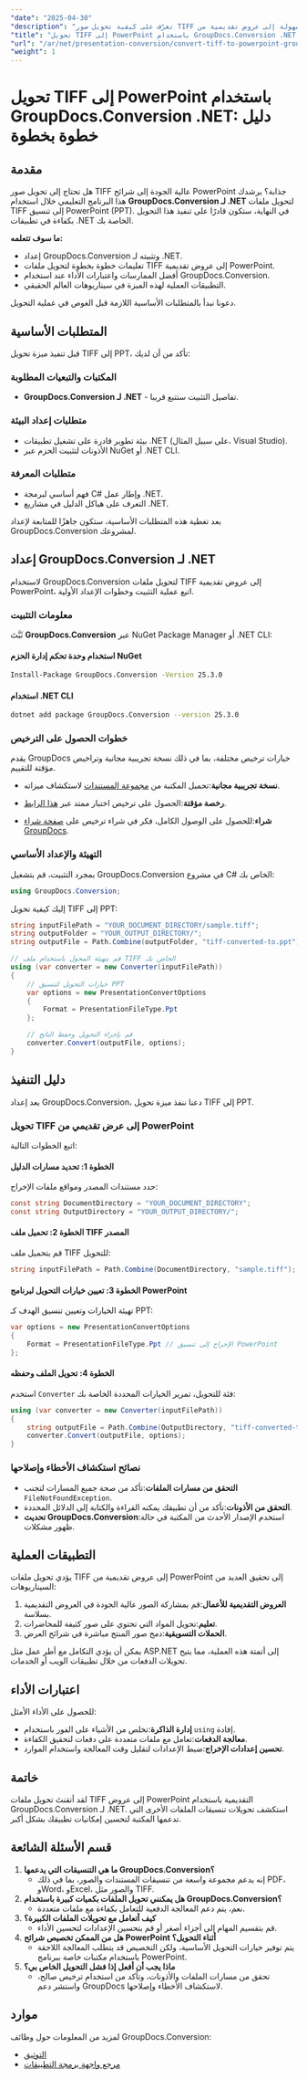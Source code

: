 ```yaml
---
"date": "2025-04-30"
"description": "تعرّف على كيفية تحويل صور TIFF بسهولة إلى عروض تقديمية من PowerPoint باستخدام GroupDocs.Conversion لـ .NET. اتبع هذا الدليل الشامل لتنفيذ سلس."
"title": "تحويل TIFF إلى PowerPoint باستخدام GroupDocs.Conversion .NET - دليل خطوة بخطوة"
"url": "/ar/net/presentation-conversion/convert-tiff-to-powerpoint-groupdocs-net/"
"weight": 1
---
```


# تحويل TIFF إلى PowerPoint باستخدام GroupDocs.Conversion .NET: دليل خطوة بخطوة

## مقدمة

هل تحتاج إلى تحويل صور TIFF عالية الجودة إلى شرائح PowerPoint جذابة؟ يرشدك هذا البرنامج التعليمي خلال استخدام **GroupDocs.Conversion لـ .NET** لتحويل ملفات TIFF إلى تنسيق PowerPoint (PPT). في النهاية، ستكون قادرًا على تنفيذ هذا التحويل بكفاءة في تطبيقات .NET الخاصة بك.

**ما سوف تتعلمه:**
- إعداد GroupDocs.Conversion وتثبيته لـ .NET.
- تعليمات خطوة بخطوة لتحويل ملفات TIFF إلى عروض تقديمية PowerPoint.
- أفضل الممارسات واعتبارات الأداء عند استخدام GroupDocs.Conversion.
- التطبيقات العملية لهذه الميزة في سيناريوهات العالم الحقيقي.

دعونا نبدأ بالمتطلبات الأساسية اللازمة قبل الغوص في عملية التحويل.

## المتطلبات الأساسية

قبل تنفيذ ميزة تحويل TIFF إلى PPT، تأكد من أن لديك:

### المكتبات والتبعيات المطلوبة
- **GroupDocs.Conversion لـ .NET** - تفاصيل التثبيت ستتبع قريبا.
  
### متطلبات إعداد البيئة
- بيئة تطوير قادرة على تشغيل تطبيقات .NET (على سبيل المثال، Visual Studio).
- الأذونات لتثبيت الحزم عبر NuGet أو .NET CLI.

### متطلبات المعرفة
- فهم أساسي لبرمجة C# وإطار عمل .NET.
- التعرف على هياكل الدليل في مشاريع .NET.

بعد تغطية هذه المتطلبات الأساسية، ستكون جاهزًا للمتابعة لإعداد GroupDocs.Conversion لمشروعك.

## إعداد GroupDocs.Conversion لـ .NET

لاستخدام GroupDocs.Conversion لتحويل ملفات TIFF إلى عروض تقديمية PowerPoint، اتبع عملية التثبيت وخطوات الإعداد الأولية.

### معلومات التثبيت

ثَبَّتَ **GroupDocs.Conversion** عبر NuGet Package Manager أو .NET CLI:

#### استخدام وحدة تحكم إدارة الحزم NuGet
```bash
Install-Package GroupDocs.Conversion -Version 25.3.0
```

#### استخدام .NET CLI
```bash
dotnet add package GroupDocs.Conversion --version 25.3.0
```

### خطوات الحصول على الترخيص
يقدم GroupDocs خيارات ترخيص مختلفة، بما في ذلك نسخة تجريبية مجانية وتراخيص مؤقتة للتقييم.

- **نسخة تجريبية مجانية**:تحميل المكتبة من [مجموعة المستندات](https://releases.groupdocs.com/conversion/net/) لاستكشاف ميزاته.
  
- **رخصة مؤقتة**:الحصول على ترخيص اختبار ممتد عبر [هذا الرابط](https://purchase.groupdocs.com/temporary-license/).
  
- **شراء**:للحصول على الوصول الكامل، فكر في شراء ترخيص على [صفحة شراء GroupDocs](https://purchase.groupdocs.com/buy).

### التهيئة والإعداد الأساسي
بمجرد التثبيت، قم بتشغيل GroupDocs.Conversion في مشروع C# الخاص بك:

```csharp
using GroupDocs.Conversion;
```

إليك كيفية تحويل TIFF إلى PPT:

```csharp
string inputFilePath = "YOUR_DOCUMENT_DIRECTORY/sample.tiff";
string outputFolder = "YOUR_OUTPUT_DIRECTORY/";
string outputFile = Path.Combine(outputFolder, "tiff-converted-to.ppt");

// قم بتهيئة المحول باستخدام ملف TIFF الخاص بك
using (var converter = new Converter(inputFilePath))
{
    // خيارات التحويل لتنسيق PPT
    var options = new PresentationConvertOptions
    {
        Format = PresentationFileType.Ppt
    };

    // قم بإجراء التحويل وحفظ الناتج
    converter.Convert(outputFile, options);
}
```

## دليل التنفيذ

بعد إعداد GroupDocs.Conversion، دعنا ننفذ ميزة تحويل TIFF إلى PPT.

### تحويل TIFF إلى عرض تقديمي من PowerPoint
اتبع الخطوات التالية:

#### الخطوة 1: تحديد مسارات الدليل
حدد مستندات المصدر ومواقع ملفات الإخراج:
```csharp
const string DocumentDirectory = "YOUR_DOCUMENT_DIRECTORY";
const string OutputDirectory = "YOUR_OUTPUT_DIRECTORY/";
```

#### الخطوة 2: تحميل ملف TIFF المصدر
قم بتحميل ملف TIFF للتحويل:
```csharp
string inputFilePath = Path.Combine(DocumentDirectory, "sample.tiff");
```

#### الخطوة 3: تعيين خيارات التحويل لبرنامج PowerPoint
تهيئة الخيارات وتعيين تنسيق الهدف كـ PPT:
```csharp
var options = new PresentationConvertOptions
{
    Format = PresentationFileType.Ppt // الإخراج إلى تنسيق PowerPoint
};
```

#### الخطوة 4: تحويل الملف وحفظه
استخدم `Converter` فئة للتحويل، تمرير الخيارات المحددة الخاصة بك:
```csharp
using (var converter = new Converter(inputFilePath))
{
    string outputFile = Path.Combine(OutputDirectory, "tiff-converted-to.ppt");
    converter.Convert(outputFile, options);
}
```

### نصائح استكشاف الأخطاء وإصلاحها
- **التحقق من مسارات الملفات**:تأكد من صحة جميع المسارات لتجنب `FileNotFoundException`.
- **التحقق من الأذونات**:تأكد من أن تطبيقك يمكنه القراءة والكتابة إلى الدلائل المحددة.
- **تحديث GroupDocs.Conversion**:استخدم الإصدار الأحدث من المكتبة في حالة ظهور مشكلات.

## التطبيقات العملية
يؤدي تحويل ملفات TIFF إلى عروض تقديمية من PowerPoint إلى تحقيق العديد من السيناريوهات:
1. **العروض التقديمية للأعمال**:قم بمشاركة الصور عالية الجودة في العروض التقديمية بسلاسة.
2. **تعليم**:تحويل المواد التي تحتوي على صور كثيفة للمحاضرات.
3. **الحملات التسويقية**:دمج صور المنتج مباشرة في شرائح العرض.

يمكن أن يؤدي التكامل مع أطر عمل مثل ASP.NET إلى أتمتة هذه العملية، مما يتيح تحويلات الدفعات من خلال تطبيقات الويب أو الخدمات.

## اعتبارات الأداء
للحصول على الأداء الأمثل:
- **إدارة الذاكرة**:تخلص من الأشياء على الفور باستخدام `using` إفادة.
- **معالجة الدفعات**:تعامل مع ملفات متعددة على دفعات لتحقيق الكفاءة.
- **تحسين إعدادات الإخراج**:ضبط الإعدادات لتقليل وقت المعالجة واستخدام الموارد.

## خاتمة
لقد أتقنتَ تحويل ملفات TIFF إلى عروض PowerPoint التقديمية باستخدام GroupDocs.Conversion لـ .NET. استكشف تحويلات تنسيقات الملفات الأخرى التي تدعمها المكتبة لتحسين إمكانيات تطبيقك بشكل أكبر.

## قسم الأسئلة الشائعة
1. **ما هي التنسيقات التي يدعمها GroupDocs.Conversion؟**
   - إنه يدعم مجموعة واسعة من تنسيقات المستندات والصور، بما في ذلك PDF، وWord، وExcel، والصور مثل TIFF.
2. **هل يمكنني تحويل الملفات بكميات كبيرة باستخدام GroupDocs.Conversion؟**
   - نعم، يتم دعم المعالجة الدفعية للتعامل بكفاءة مع ملفات متعددة.
3. **كيف أتعامل مع تحويلات الملفات الكبيرة؟**
   - قم بتقسيم المهام إلى أجزاء أصغر أو قم بتحسين الإعدادات لتحسين الأداء.
4. **هل من الممكن تخصيص شرائح PowerPoint أثناء التحويل؟**
   - يتم توفير خيارات التحويل الأساسية، ولكن التخصيص قد يتطلب المعالجة اللاحقة باستخدام مكتبات خاصة ببرنامج PowerPoint.
5. **ماذا يجب أن أفعل إذا فشل التحويل الخاص بي؟**
   - تحقق من مسارات الملفات والأذونات، وتأكد من استخدام ترخيص صالح، واستشر دعم GroupDocs لاستكشاف الأخطاء وإصلاحها.

## موارد
لمزيد من المعلومات حول وظائف GroupDocs.Conversion:
- [التوثيق](https://docs.groupdocs.com/conversion/net/)
- [مرجع واجهة برمجة التطبيقات](https://reference.groupdocs.com/conversion/net/)